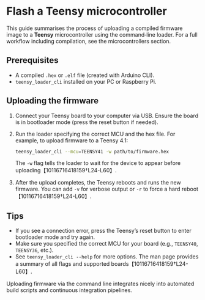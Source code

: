 # Flash a Teensy microcontroller

This guide summarises the process of uploading a compiled firmware
image to a **Teensy** microcontroller using the command‑line loader.
For a full workflow including compilation, see the microcontrollers
section.

## Prerequisites

* A compiled `.hex` or `.elf` file (created with Arduino CLI).
* `teensy_loader_cli` installed on your PC or Raspberry Pi.

## Uploading the firmware

1. Connect your Teensy board to your computer via USB.  Ensure the
   board is in bootloader mode (press the reset button if needed).
2. Run the loader specifying the correct MCU and the hex file.  For
   example, to upload firmware to a Teensy 4.1:

   ```bash
   teensy_loader_cli --mcu=TEENSY41 -w path/to/firmware.hex
   ```

   The `-w` flag tells the loader to wait for the device to appear
   before uploading【10116716418159†L24-L60】.

3. After the upload completes, the Teensy reboots and runs the new
   firmware.  You can add `-v` for verbose output or `-r` to force a
   hard reboot【10116716418159†L24-L60】.

## Tips

* If you see a connection error, press the Teensy’s reset button to
  enter bootloader mode and try again.
* Make sure you specified the correct MCU for your board (e.g.,
  `TEENSY40`, `TEENSY36`, etc.).
* See `teensy_loader_cli --help` for more options.  The man page
  provides a summary of all flags and supported boards【10116716418159†L24-L60】.

Uploading firmware via the command line integrates nicely into
automated build scripts and continuous integration pipelines.